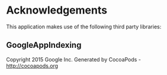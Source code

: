 # Acknowledgements
This application makes use of the following third party libraries:

## GoogleAppIndexing

Copyright 2015 Google Inc.
Generated by CocoaPods - http://cocoapods.org
